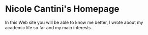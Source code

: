 # Nicole Cantini's Homepage

In this Web site you will be able to know me better, I wrote about my academic life so far and my main interests. 